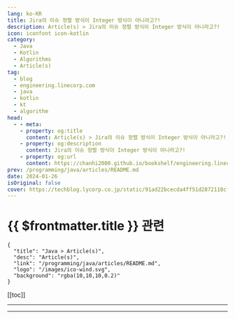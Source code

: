 ```yaml
---
lang: ko-KR
title: Jira의 이슈 정렬 방식이 Integer 방식이 아니라고?!
description: Article(s) > Jira의 이슈 정렬 방식이 Integer 방식이 아니라고?!
icon: iconfont icon-kotlin
category: 
  - Java
  - Kotlin
  - Algorithms
  - Article(s)
tag: 
  - blog
  - engineering.linecorp.com
  - java
  - kotlin
  - kt
  - algorithm
head:
  - - meta:
    - property: og:title
      content: Article(s) > Jira의 이슈 정렬 방식이 Integer 방식이 아니라고?!
    - property: og:description
      content: Jira의 이슈 정렬 방식이 Integer 방식이 아니라고?!
    - property: og:url
      content: https://chanhi2000.github.io/bookshelf/engineering.linecorp.com/about-atlassian-jira-ranking-algorithm-lexorank.html
prev: /programming/java/articles/README.md
date: 2024-01-26
isOriginal: false
cover: https://techblog.lycorp.co.jp/static/91ad22bcecda4ff51d2872118cf14c93/4be7b/1706143957965.png
---
```


# {{ $frontmatter.title }} 관련

```component VPCard
{
  "title": "Java > Article(s)",
  "desc": "Article(s)",
  "link": "/programming/java/articles/README.md",
  "logo": "/images/ico-wind.svg",
  "background": "rgba(10,10,10,0.2)"
}
```

[[toc]]

---

<SiteInfo
  name="Jira의 이슈 정렬 방식이 Integer 방식이 아니라고?!"
  desc="안녕하세요. LINE+ Contents Service Engineering 조직에서 백엔드 개발을 하고 있는 김한솔, 문다정, 이현동, 조강훈입니다. 저희 조직에서는 그룹..."
  url="https://techblog.lycorp.co.jp/ko/about-atlassian-jira-ranking-algorithm-lexorank"
  logo="https://engineering.linecorp.com/favicon-32x32.png?v=6d6085f233d02c34273fa8a8849b502a"
  preview="https://techblog.lycorp.co.jp/static/91ad22bcecda4ff51d2872118cf14c93/4be7b/1706143957965.png"/>

<!-- TODO: 작성 -->

---

<TagLinks />
